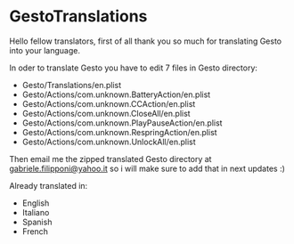 # GestoTranslations

Hello fellow translators,
first of all thank you so much for translating Gesto into your language.

In oder to translate Gesto you have to edit 7 files in Gesto directory:

<ul>
  <li>Gesto/Translations/en.plist</li>
  <li>Gesto/Actions/com.unknown.BatteryAction/en.plist</li>
  <li>Gesto/Actions/com.unknown.CCAction/en.plist</li>
  <li>Gesto/Actions/com.unknown.CloseAll/en.plist</li>
  <li>Gesto/Actions/com.unknown.PlayPauseAction/en.plist</li>
  <li>Gesto/Actions/com.unknown.RespringAction/en.plist</li>
  <li>Gesto/Actions/com.unknown.UnlockAll/en.plist</li>
</ul>

Then email me the zipped translated Gesto directory at gabriele.filipponi@yahoo.it so i will make sure to add that in next updates :)

Already translated in:

<ul>
  <li>English</li>
  <li>Italiano</li>
  <li>Spanish</li>
  <li>French</li>
</ul>
